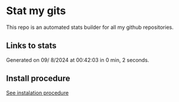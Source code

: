 # Stat my gits

This repo is an automated stats builder for all my github repositories.

## Links to stats


Generated on 09/ 8/2024 at 00:42:03 in 0 min, 2 seconds.

## Install procedure

[See instalation procedure](./src/install.md)
